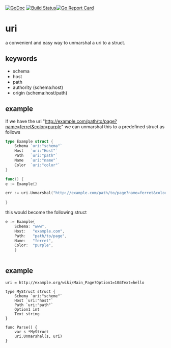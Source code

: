 [![GoDoc](http://img.shields.io/badge/go-documentation-blue.svg?style=flat-square)](https://godoc.org/github.com/jbsmith7741/uri)
[![Build Status](https://travis-ci.com/jbsmith7741/uri.svg?branch=master)](https://travis-ci.com/jbsmith7741/uri)[![Go Report Card](https://goreportcard.com/badge/github.com/jbsmith7741/uri)](https://goreportcard.com/report/github.com/jbsmith7741/uri)

# uri
a convenient and easy way to unmarshal a uri to a struct.
 
## keywords
- schema
- host
- path
- authority (schema:host)
- origin (schema:host/path)


## example
If we have the uri "http://example.com/path/to/page?name=ferret&color=purple" we can unmarshal this to a predefined struct as follows
``` go 
type Example struct {
    Schema `uri:"schema"`
    Host   `uri:"Host"`
    Path   `uri:"path"`
    Name   `uri:"name"`
    Color  `uri:"color"`
}

func() {
e := Example{}

err := uri.Unmarshal("http://example.com/path/to/page?name=ferret&color=purple", &e)
 
}
```
this would become the following struct 
``` go
e := Example{
    Schema: "www",
    Host:   "example.com",
    Path:   "path/to/page",
    Name:   "ferret",
    Color:  "purple",
    }
 
```

## example 

``` golang 
uri = http://example.org/wiki/Main_Page?Option1=10&Text=hello 

type MyStruct struct {
    Schema `uri:"scheme"`
    Host `uri:"host"`
    Path `uri:"path"`
    Option1 int
    Text string 
}

func Parse() {
    var s *MyStruct
    uri.Unmarshal(s, uri)
}
```
